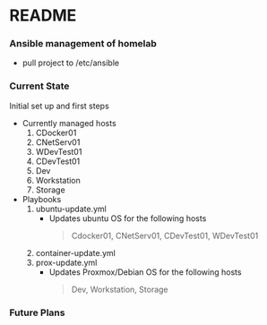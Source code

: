 # README

### Ansible management of homelab
- pull project to /etc/ansible
### Current State
Initial set up and first steps
- Currently managed hosts
  1. CDocker01
  2. CNetServ01
  3. WDevTest01
  4. CDevTest01
  5. Dev
  6. Workstation
  7. Storage
- Playbooks
  1. ubuntu-update.yml
     - Updates ubuntu OS for the following hosts
       > Cdocker01, CNetServ01, CDevTest01, WDevTest01
  2. container-update.yml
  3. prox-update.yml
     - Updates Proxmox/Debian OS for the following hosts
       > Dev, Workstation, Storage

### Future Plans

